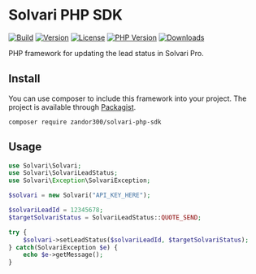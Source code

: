 # Solvari PHP SDK

[![Build](https://img.shields.io/gitlab/pipeline/Zandor300/solvari-php-sdk.svg?gitlab_url=https%3A%2F%2Fgit.zsinfo.nl)](https://git.zsinfo.nl/Zandor300/solvari-php-sdk/pipelines)
[![Version](https://img.shields.io/packagist/v/zandor300/solvari-php-sdk.svg)](https://packagist.org/packages/zandor300/apnsframework)
[![License](https://img.shields.io/packagist/l/zandor300/solvari-php-sdk.svg)](https://git.zsinfo.nl/Zandor300/solvari-php-sdk/blob/master/LICENSE)
[![PHP Version](https://img.shields.io/packagist/php-v/zandor300/solvari-php-sdk.svg)](https://packagist.org/packages/zandor300/solvari-php-sdk)
[![Downloads](https://img.shields.io/packagist/dt/zandor300/solvari-php-sdk.svg)](https://packagist.org/packages/zandor300/solvari-php-sdk)

PHP framework for updating the lead status in Solvari Pro.

## Install

You can use composer to include this framework into your project. The project is available through [Packagist](https://packagist.org/packages/zandor300/solvari-php-sdk).

```shell
composer require zandor300/solvari-php-sdk
```

## Usage

```php
use Solvari\Solvari;
use Solvari\SolvariLeadStatus;
use Solvari\Exception\SolvariException;

$solvari = new Solvari("API_KEY_HERE");

$solvariLeadId = 12345678;
$targetSolvariStatus = SolvariLeadStatus::QUOTE_SEND;

try {
    $solvari->setLeadStatus($solvariLeadId, $targetSolvariStatus);
} catch(SolvariException $e) {
    echo $e->getMessage();
}
```
